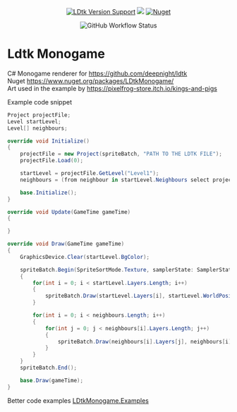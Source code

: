 <p align="center">
 <a href="https://github.com/deepnight/ldtk"> <img alt="LDtk Version Support" src="https://img.shields.io/github/v/release/deepnight/ldtk?color=gree&label=Supports%20LDtk"></a>
<a href="https://www.nuget.org/packages/LDtkMonogame/"><img src="https://img.shields.io/nuget/v/LDtkMonogame?color=5CB85C" /></a>
<a href="https://www.nuget.org/packages/LDtkMonogame/"><img alt="Nuget" src="https://img.shields.io/nuget/dt/LDtkMonogame"></a>
</p>
<p align="center">
  <img alt="GitHub Workflow Status" src="https://img.shields.io/github/workflow/status/IrishBruse/LDtkMonogame/Build">
</p>

# Ldtk Monogame
C# Monogame renderer for https://github.com/deepnight/ldtk  
Nuget https://www.nuget.org/packages/LDtkMonogame/  
Art used in the example by https://pixelfrog-store.itch.io/kings-and-pigs  

Example code snippet
```csharp
Project projectFile;
Level startLevel;
Level[] neighbours;

override void Initialize()
{
    projectFile = new Project(spriteBatch, "PATH TO THE LDTK FILE");
    projectFile.Load(0);

    startLevel = projectFile.GetLevel("Level1");
    neighbours = (from neighbour in startLevel.Neighbours select projectFile.GetLevel(neighbour)).ToArray();

    base.Initialize();
}

override void Update(GameTime gameTime)
{

}

override void Draw(GameTime gameTime)
{
    GraphicsDevice.Clear(startLevel.BgColor);

    spriteBatch.Begin(SpriteSortMode.Texture, samplerState: SamplerState.PointClamp);
    {
        for(int i = 0; i < startLevel.Layers.Length; i++)
        {
            spriteBatch.Draw(startLevel.Layers[i], startLevel.WorldPosition, Color.White);
        }

        for(int i = 0; i < neighbours.Length; i++)
        {
            for(int j = 0; j < neighbours[i].Layers.Length; j++)
            {
                spriteBatch.Draw(neighbours[i].Layers[j], neighbours[i].WorldPosition, Color.White);
            }
        }
    }
    spriteBatch.End();

    base.Draw(gameTime);
}
```

Better code examples [LDtkMonogame.Examples](https://github.com/IrishBruse/LDtkMonogame/tree/main/LDtkMonogame.Examples)
